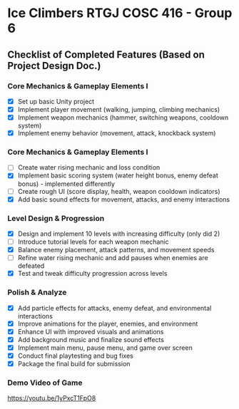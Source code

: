 # Ice Climbers RTGJ COSC 416 - Group 6

## Checklist of Completed Features (Based on Project Design Doc.)
### Core Mechanics & Gameplay Elements I
- [X] Set up basic Unity project
- [X] Implement player movement (walking, jumping, climbing mechanics)
- [X] Implement weapon mechanics (hammer, switching weapons, cooldown system)
- [X] Implement enemy behavior (movement, attack, knockback system)

### Core Mechanics & Gameplay Elements I
- [ ] Create water rising mechanic and loss condition
- [X] Implement basic scoring system (water height bonus, enemy defeat bonus) - implemented differently
- [ ] Create rough UI (score display, health, weapon cooldown indicators)
- [X] Add basic sound effects for movement, attacks, and enemy interactions

### Level Design & Progression
- [X] Design and implement 10 levels with increasing difficulty (only did 2)
- [ ] Introduce tutorial levels for each weapon mechanic
- [X] Balance enemy placement, attack patterns, and movement speeds
- [ ] Refine water rising mechanic and add pauses when enemies are defeated
- [X] Test and tweak difficulty progression across levels

### Polish & Analyze
- [X] Add particle effects for attacks, enemy defeat, and environmental interactions
- [X] Improve animations for the player, enemies, and environment
- [X] Enhance UI with improved visuals and animations
- [X] Add background music and finalize sound effects
- [X] Implement main menu, pause menu, and game over screen
- [X] Conduct final playtesting and bug fixes
- [X] Package the final build for submission

### Demo Video of Game
https://youtu.be/1yPxcT1FpO8

